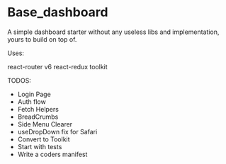 # Base_dashboard

A simple dashboard starter without any useless libs and implementation, yours to build on top of.

Uses:

react-router v6
react-redux toolkit

TODOS:

- Login Page
- Auth flow
- Fetch Helpers
- BreadCrumbs
- Side Menu Clearer
- useDropDown fix for Safari
- Convert to Toolkit
- Start with tests
- Write a coders manifest
